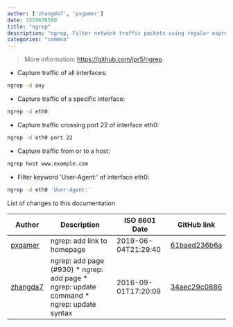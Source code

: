 ```yaml
---
author: ['zhangda7', 'pxgamer']
date: 1559676580
title: "ngrep"
description: "ngrep, Filter network traffic packets using regular expressions."
categories: "common"
---
```

> More information: <https://github.com/jpr5/ngrep>.

- Capture traffic of all interfaces:

```bash
ngrep -d any
```

- Capture traffic of a specific interface:

```bash
ngrep -d eth0
```

- Capture traffic crossing port 22 of interface eth0:

```bash
ngrep -d eth0 port 22
```

- Capture traffic from or to a host:

```bash
ngrep host www.example.com
```

- Filter keyword 'User-Agent:' of interface eth0:

```bash
ngrep -d eth0 'User-Agent:'
```
List of changes to this documentation


Author | Description | ISO 8601 Date | GitHub link
------|-----|-----|-----
[pxgamer](mailto:owzie123@gmail.com) | ngrep: add link to homepage | 2019-06-04T21:29:40 | [61baed236b6a](https://github.com/tldr-pages/tldr/commit/61baed236b6a1e72fef399bfa7ff49bdb1241c17)
[zhangda7](mailto:zhangda733@gmail.com) | ngrep: add page (#930) * ngrep: add page * ngrep: update command * ngrep: update syntax | 2016-09-01T17:20:09 | [34aec29c0886](https://github.com/tldr-pages/tldr/commit/34aec29c0886bf0257f7b090af8329c2c7f06dc7)

